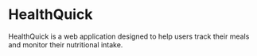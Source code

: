 # HealthQuick
HealthQuick is a web application designed to help users track their meals and monitor their nutritional intake.
